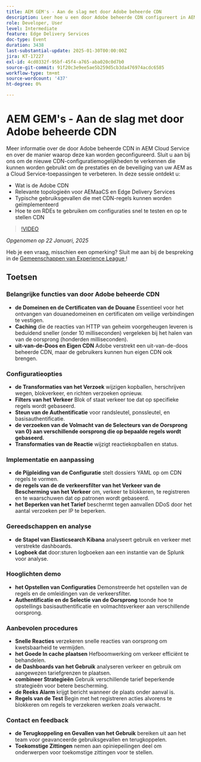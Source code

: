 ```yaml
---
title: AEM GEM's - Aan de slag met door Adobe beheerde CDN
description: Leer hoe u een door Adobe beheerde CDN configureert in AEM Cloud Service om de prestaties en beveiliging te verbeteren met nieuwe CDN-configuratiemogelijkheden.
role: Developer, User
level: Intermediate
feature: Edge Delivery Services
doc-type: Event
duration: 3438
last-substantial-update: 2025-01-30T00:00:00Z
jira: KT-17227
exl-id: 4cd0332f-95bf-45f4-a765-aba020c0d7b0
source-git-commit: 91f20c3e9ee5ae5b259d5cb3da476974acdc6585
workflow-type: tm+mt
source-wordcount: '437'
ht-degree: 0%

---
```


# AEM GEM&#39;s - Aan de slag met door Adobe beheerde CDN

Meer informatie over de door Adobe beheerde CDN in AEM Cloud Service en over de manier waarop deze kan worden geconfigureerd. Sluit u aan bij ons om de nieuwe CDN-configuratiemogelijkheden te verkennen die kunnen worden gebruikt om de prestaties en de beveiliging van uw AEM as a Cloud Service-toepassingen te verbeteren. In deze sessie ontdekt u:

* Wat is de Adobe CDN
* Relevante topologieën voor AEMaaCS en Edge Delivery Services
* Typische gebruiksgevallen die met CDN-regels kunnen worden geïmplementeerd
* Hoe te om RDEs te gebruiken om configuraties snel te testen en op te stellen CDN

>[!VIDEO](https://video.tv.adobe.com/v/3443168/?learn=on&enablevpops)

*Opgenomen op 22 Januari, 2025*

Heb je een vraag, misschien een opmerking?  Sluit me aan bij de bespreking in de [ Gemeenschappen van Experience League ](https://adobe.ly/4haufPK)!

## Toetsen

### Belangrijke functies van door Adobe beheerde CDN

* **de Domeinen en de Certificaten van de Douane** Essentieel voor het ontvangen van douanedomeinen en certificaten om veilige verbindingen te vestigen.
* **Caching** die de reacties van HTTP van geheim voorgeheugen leveren is beduidend sneller (onder 10 milliseconden) vergeleken bij het halen van van de oorsprong (honderden milliseconden).
* **uit-van-de-Doos en Eigen CDN** Adobe verstrekt een uit-van-de-doos beheerde CDN, maar de gebruikers kunnen hun eigen CDN ook brengen.

### Configuratieopties

* **de Transformaties van het Verzoek** wijzigen kopballen, herschrijven wegen, blokverkeer, en richten verzoeken opnieuw.
* **Filters van het Verkeer** Blok of staat verkeer toe dat op specifieke regels wordt gebaseerd.
* **Steun van de Authentificatie** voor randsleutel, ponssleutel, en basisauthentificatie.
* **de verzoeken van de Volmacht van de Selecteurs van de Oorsprong van 0&rbrace; aan verschillende oorsprong die op bepaalde regels wordt gebaseerd.**
* **Transformaties van de Reactie** wijzigt reactiekopballen en status.

### Implementatie en aanpassing

* **de Pijpleiding van de Configuratie** stelt dossiers YAML op om CDN regels te vormen.
* **de regels van de de verkeersfilter van het Verkeer van de Bescherming van het Verkeer** om, verkeer te blokkeren, te registreren en te waarschuwen dat op patronen wordt gebaseerd.
* **het Beperken van het Tarief** beschermt tegen aanvallen DDoS door het aantal verzoeken per IP te beperken.

### Gereedschappen en analyse

* **de Stapel van Elasticsearch Kibana** analyseert gebruik en verkeer met verstrekte dashboards.
* **Logboek dat** door:sturen logboeken aan een instantie van de Splunk voor analyse.

### Hooglichten demo

* **het Opstellen van Configuraties** Demonstreerde het opstellen van de regels en de omleidingen van de verkeersfilter.
* **Authentificatie en de Selectie van de Oorsprong** toonde hoe te opstellings basisauthentificatie en volmachtsverkeer aan verschillende oorsprong.

### Aanbevolen procedures

* **Snelle Reacties** verzekeren snelle reacties van oorsprong om kwetsbaarheid te vermijden.
* **het Goede In cache plaatsen** Hefboomwerking om verkeer efficiënt te behandelen.
* **de Dashboards van het Gebruik** analyseren verkeer en gebruik om aangewezen tariefgrenzen te plaatsen.
* **combineer Strategieën** Gebruik verschillende tarief beperkende strategieën voor betere bescherming.
* **de Reeks Alarm** krijgt bericht wanneer de plaats onder aanval is.
* **Regels van de Test** Begin met het registreren acties alvorens te blokkeren om regels te verzekeren werken zoals verwacht.

### Contact en feedback

* **de Terugkoppeling en Gevallen van het Gebruik** bereiken uit aan het team voor geavanceerde gebruiksgevallen en terugkoppelen.
* **Toekomstige Zittingen** nemen aan opiniepeilingen deel om onderwerpen voor toekomstige zittingen voor te stellen.
